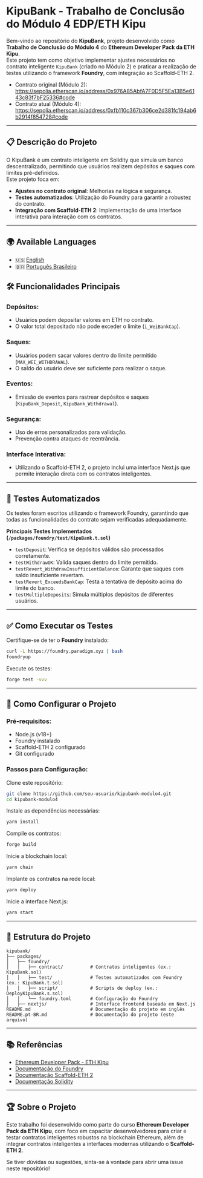 # KipuBank - Trabalho de Conclusão do Módulo 4 EDP/ETH Kipu

Bem-vindo ao repositório do **KipuBank**, projeto desenvolvido como **Trabalho de Conclusão do Módulo 4** do **Ethereum Developer Pack da ETH Kipu**.  
Este projeto tem como objetivo implementar ajustes necessários no contrato inteligente `KipuBank` (criado no Módulo 2) e praticar a realização de testes utilizando o framework **Foundry**, com integração ao Scaffold-ETH 2.

- Contrato original (Módulo 2): https://sepolia.etherscan.io/address/0x976A85AbfA7F0D5F5Ea13B5e6143c83f7bF25336#code  
- Contrato atual (Módulo 4): https://sepolia.etherscan.io/address/0xfb110c367b306ce2d381fc194ab6b2914f854728#code

---

## 📋 Descrição do Projeto

O KipuBank é um contrato inteligente em Solidity que simula um banco descentralizado, permitindo que usuários realizem depósitos e saques com limites pré-definidos.  
Este projeto foca em:

- **Ajustes no contrato original**: Melhorias na lógica e segurança.  
- **Testes automatizados**: Utilização do Foundry para garantir a robustez do contrato.  
- **Integração com Scaffold-ETH 2**: Implementação de uma interface interativa para interação com os contratos.

---
## 🌍 Available Languages

- 🇺🇸 [English](README.md)
- 🇧🇷 [Português Brasileiro](README.pt-BR.md)

## 🛠️ Funcionalidades Principais

### Depósitos:
- Usuários podem depositar valores em ETH no contrato.  
- O valor total depositado não pode exceder o limite (`i_WeiBankCap`).

### Saques:
- Usuários podem sacar valores dentro do limite permitido (`MAX_WEI_WITHDRAWAL`).  
- O saldo do usuário deve ser suficiente para realizar o saque.

### Eventos:
- Emissão de eventos para rastrear depósitos e saques (`KipuBank_Deposit`, `KipuBank_Withdrawal`).

### Segurança:
- Uso de erros personalizados para validação.  
- Prevenção contra ataques de reentrância.

### Interface Interativa:
- Utilizando o Scaffold-ETH 2, o projeto inclui uma interface Next.js que permite interação direta com os contratos inteligentes.

---

## 🧪 Testes Automatizados

Os testes foram escritos utilizando o framework Foundry, garantindo que todas as funcionalidades do contrato sejam verificadas adequadamente.

**Principais Testes Implementados (`/packages/foundry/test/KipuBank.t.sol`)**
- `testDeposit`: Verifica se depósitos válidos são processados corretamente.  
- `testWithdrawOK`: Valida saques dentro do limite permitido.  
- `testRevert_WithdrawInsufficientBalance`: Garante que saques com saldo insuficiente revertam.  
- `testRevert_ExceedsBankCap`: Testa a tentativa de depósito acima do limite do banco.  
- `testMultipleDeposits`: Simula múltiplos depósitos de diferentes usuários.

---

## ✅ Como Executar os Testes

Certifique-se de ter o **Foundry** instalado:

```bash
curl -L https://foundry.paradigm.xyz | bash
foundryup
```

Execute os testes:

```bash
forge test -vvv
```

---

## 🚀 Como Configurar o Projeto

### Pré-requisitos:
- Node.js (v18+)  
- Foundry instalado  
- Scaffold-ETH 2 configurado  
- Git configurado

### Passos para Configuração:

Clone este repositório:

```bash
git clone https://github.com/seu-usuario/kipubank-modulo4.git
cd kipubank-modulo4
```

Instale as dependências necessárias:

```bash
yarn install
```

Compile os contratos:

```bash
forge build
```

Inicie a blockchain local:

```bash
yarn chain
```

Implante os contratos na rede local:

```bash
yarn deploy
```

Inicie a interface Next.js:

```bash
yarn start
```

---

## 📂 Estrutura do Projeto

```
kipubank/
├── packages/
│   ├── foundry/
│   │   ├── contract/          # Contratos inteligentes (ex.: KipuBank.sol)
│   │   ├── test/              # Testes automatizados com Foundry (ex.: KipuBank.t.sol)
│   │   ├── script/            # Scripts de deploy (ex.: DeployKipuBank.s.sol)
│   │   └── foundry.toml       # Configuração do Foundry
│   ├── nextjs/                # Interface frontend baseada em Next.js
README.md                      # Documentação do projeto em inglês
README.pt-BR.md                # Documentação do projeto (este arquivo)
```

---

## 📚 Referências

- [Ethereum Developer Pack - ETH Kipu](https://www.ethkipu.com/)
- [Documentação do Foundry](https://github.com/gobble/foundry)
- [Documentação Scaffold-ETH 2](https://github.com/scaffold-eth/scaffold-eth)
- [Documentação Solidity](https://soliditylang.org/docs/)

---

## 🏆 Sobre o Projeto

Este trabalho foi desenvolvido como parte do curso **Ethereum Developer Pack da ETH Kipu**, com foco em capacitar desenvolvedores para criar e testar contratos inteligentes robustos na blockchain Ethereum, além de integrar contratos inteligentes a interfaces modernas utilizando o **Scaffold-ETH 2**.

Se tiver dúvidas ou sugestões, sinta-se à vontade para abrir uma issue neste repositório!
